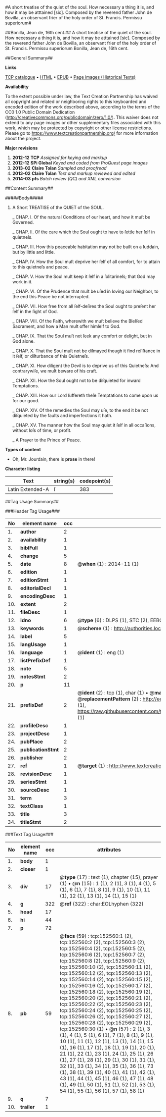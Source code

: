 #A short treatise of the quiet of the soul. How necessary a thing it is, and how it may be atttained [sic]. Composed by the reverend father John de Bovilla, an observant frier of the holy order of St. Francis. Permissu superiorum#

##Bonilla, Jean de, 16th cent.##
A short treatise of the quiet of the soul. How necessary a thing it is, and how it may be atttained [sic]. Composed by the reverend father John de Bovilla, an observant frier of the holy order of St. Francis. Permissu superiorum
Bonilla, Jean de, 16th cent.

##General Summary##

**Links**

[TCP catalogue](http://www.ota.ox.ac.uk/tcp/)  • 
[HTML](http://tei.it.ox.ac.uk/tcp/Texts-HTML/free/A77/A77026.html)  • 
[EPUB](http://tei.it.ox.ac.uk/tcp/Texts-EPUB/free/A77/A77026.epub) • 
[Page images (Historical Texts)](https://historicaltexts.jisc.ac.uk/eebo-99895279e)

**Availability**

To the extent possible under law, the Text Creation Partnership has waived all copyright and related or neighboring rights to this keyboarded and encoded edition of the work described above, according to the terms of the CC0 1.0 Public Domain Dedication (http://creativecommons.org/publicdomain/zero/1.0/). This waiver does not extend to any page images or other supplementary files associated with this work, which may be protected by copyright or other license restrictions. Please go to https://www.textcreationpartnership.org/ for more information about the project.

**Major revisions**

1. __2012-12__ __TCP__ *Assigned for keying and markup*
1. __2012-12__ __SPi Global__ *Keyed and coded from ProQuest page images*
1. __2013-02__ __Claire Tolan__ *Sampled and proofread*
1. __2013-02__ __Claire Tolan__ *Text and markup reviewed and edited*
1. __2014-03__ __pfs__ *Batch review (QC) and XML conversion*

##Content Summary##

#####Body#####

1. A Short TREATISE of the QUIET of the SOUL.

    _ CHAP. I. Of the natural Conditions of our heart, and how it muſt be Governed.

    _ CHAP. II. Of the care which the Soul ought to have to ſettle her ſelf in quietneſs.

    _ CHAP. III. How this peaceable habitation may not be built on a ſuddain, but by little and little.

    _ CHAP. IV. How the Soul muſt deprive her ſelf of all comfort, for to attain to this quietneſs and peace.

    _ CHAP. V. How the Soul muſt keep it ſelf in a ſolitarineſs; that God may work in it.

    _ CHAP. VI. Of the Prudence that muſt be uſed in loving our Neighbor, to the end this Peace be not interrupted.

    _ CHAP. VII. How free from all ſelf-deſires the Soul ought to preſent her ſelf in the ſight of God.

    _ CHAP. VIII. Of the Faith, wherewith we muſt believe the Bleſſed Sacrament, and how a Man muſt offer himſelf to God.

    _ CHAP. IX. That the Soul muſt not ſeek any comfort or delight, but in God alone.

    _ CHAP. X. That the Soul muſt not be diſmayed though it find reſiſtance in it ſelf, or diſturbance of this Quietneſs.

    _ CHAP. XI. How diligent the Devil is to deprive us of this Quietneſs: And contrarywiſe, we muſt beware of his craft.

    _ CHAP. XII. How the Soul ought not to be diſquieted for inward Temptations.

    _ CHAP. XIII. How our Lord ſuffereth theſe Temptations to come upon us for our good.

    _ CHAP. XIV. Of the remedies the Soul may uſe, to the end it be not diſquieted by the faults and imperfections it hath.

    _ CHAP. XV. The manner how the Soul may quiet it ſelf in all occaſions, without loſs of time, or profit.

    _ A Prayer to the Prince of Peace.

**Types of content**

  * Oh, Mr. Jourdain, there is **prose** in there!

**Character listing**


|Text|string(s)|codepoint(s)|
|---|---|---|
|Latin Extended-A|ſ|383|

##Tag Usage Summary##

###Header Tag Usage###

|No|element name|occ|attributes|
|---|---|---|---|
|1.|__author__|2||
|2.|__availability__|1||
|3.|__biblFull__|1||
|4.|__change__|5||
|5.|__date__|8| @__when__ (1) : 2014-11 (1)|
|6.|__edition__|1||
|7.|__editionStmt__|1||
|8.|__editorialDecl__|1||
|9.|__encodingDesc__|1||
|10.|__extent__|2||
|11.|__fileDesc__|1||
|12.|__idno__|6| @__type__ (6) : DLPS (1), STC (2), EEBO-CITATION (1), PROQUEST (1), VID (1)|
|13.|__keywords__|1| @__scheme__ (1) : http://authorities.loc.gov/ (1)|
|14.|__label__|5||
|15.|__langUsage__|1||
|16.|__language__|1| @__ident__ (1) : eng (1)|
|17.|__listPrefixDef__|1||
|18.|__note__|5||
|19.|__notesStmt__|2||
|20.|__p__|11||
|21.|__prefixDef__|2| @__ident__ (2) : tcp (1), char (1)  •  @__matchPattern__ (2) : ([0-9\-]+):([0-9IVX]+) (1), (.+) (1)  •  @__replacementPattern__ (2) : http://eebo.chadwyck.com/downloadtiff?vid=$1&page=$2 (1), https://raw.githubusercontent.com/textcreationpartnership/Texts/master/tcpchars.xml#$1 (1)|
|22.|__profileDesc__|1||
|23.|__projectDesc__|1||
|24.|__pubPlace__|2||
|25.|__publicationStmt__|2||
|26.|__publisher__|2||
|27.|__ref__|1| @__target__ (1) : http://www.textcreationpartnership.org/docs/. (1)|
|28.|__revisionDesc__|1||
|29.|__seriesStmt__|1||
|30.|__sourceDesc__|1||
|31.|__term__|3||
|32.|__textClass__|1||
|33.|__title__|3||
|34.|__titleStmt__|2||


###Text Tag Usage###

|No|element name|occ|attributes|
|---|---|---|---|
|1.|__body__|1||
|2.|__closer__|1||
|3.|__div__|17| @__type__ (17) : text (1), chapter (15), prayer (1)  •  @__n__ (15) : 1 (1), 2 (1), 3 (1), 4 (1), 5 (1), 6 (1), 7 (1), 8 (1), 9 (1), 10 (1), 11 (1), 12 (1), 13 (1), 14 (1), 15 (1)|
|4.|__g__|322| @__ref__ (322) : char:EOLhyphen (322)|
|5.|__head__|17||
|6.|__hi__|44||
|7.|__p__|72||
|8.|__pb__|59| @__facs__ (59) : tcp:152560:1 (2), tcp:152560:2 (2), tcp:152560:3 (2), tcp:152560:4 (2), tcp:152560:5 (2), tcp:152560:6 (2), tcp:152560:7 (2), tcp:152560:8 (2), tcp:152560:9 (2), tcp:152560:10 (2), tcp:152560:11 (2), tcp:152560:12 (2), tcp:152560:13 (2), tcp:152560:14 (2), tcp:152560:15 (2), tcp:152560:16 (2), tcp:152560:17 (2), tcp:152560:18 (2), tcp:152560:19 (2), tcp:152560:20 (2), tcp:152560:21 (2), tcp:152560:22 (2), tcp:152560:23 (2), tcp:152560:24 (2), tcp:152560:25 (2), tcp:152560:26 (2), tcp:152560:27 (2), tcp:152560:28 (2), tcp:152560:29 (2), tcp:152560:30 (1)  •  @__n__ (57) : 2 (1), 3 (1), 4 (1), 5 (1), 6 (1), 7 (1), 8 (1), 9 (1), 10 (1), 11 (1), 12 (1), 13 (1), 14 (1), 15 (1), 16 (1), 17 (1), 18 (1), 19 (1), 20 (1), 21 (1), 22 (1), 23 (1), 24 (1), 25 (1), 26 (1), 27 (1), 28 (1), 29 (1), 30 (1), 31 (1), 32 (1), 33 (1), 34 (1), 35 (1), 36 (1), 73 (1), 38 (1), 39 (1), 40 (1), 41 (1), 42 (1), 43 (1), 44 (1), 45 (1), 46 (1), 47 (1), 48 (1), 49 (1), 50 (1), 51 (1), 52 (1), 53 (1), 54 (1), 55 (1), 56 (1), 57 (1), 58 (1)|
|9.|__q__|7||
|10.|__trailer__|1||
